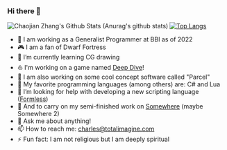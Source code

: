### Hi there 👋

<!--
**chaojian-zhang/chaojian-zhang** is a ✨ _special_ ✨ repository because its `README.md` (this file) appears on your GitHub profile.
-->

<img align="left" alt="Chaojian Zhang's Github Stats (Anurag's github stats)" src="https://github-readme-stats.vercel.app/api?username=DelinM&count_private=true&theme=gruvbox&show_icons=true" />

[![Top Langs](https://github-readme-stats.vercel.app/api/top-langs/?username=DelinM&layout=compact&theme=gruvbox)](https://github.com/anuraghazra/github-readme-stats)

- 🔭 I am working as a Generalist Programmer at BBI as of 2022
- 🎮 I am a fan of Dwarf Fortress
- 🌱 I’m currently learning CG drawing
- ⛵ I'm working on a game named [Deep Dive](https://github.com/Charles-Zhang-Deep-Dive/Deep-Dive-Dev-Central/wiki)!
- 🚀 I am also working on some cool concept software called "Parcel"
- 🧡 My favorite programming languages (among others) are: C# and Lua
- 🤔 I’m looking for help with developing a new scripting language ([Formless](https://formless.totalimagine.com/))
- 👯 And to carry on my semi-finished work on [Somewhere](https://github.com/chaojian-zhang/Somewhere) (maybe Somewhere 2)
- 💬 Ask me about anything!
- 📫 How to reach me: charles@totalimagine.com
- ⚡ Fun fact: I am not religious but I am deeply spiritual
